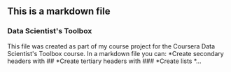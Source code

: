## This is a markdown file

### Data Scientist's Toolbox

This file was created as part of my course project for the Coursera Data Scientist's Toolbox course. In a markdown file you can:
*Create secondary headers with ##
*Create tertiary headers with ###
*Create lists
*...